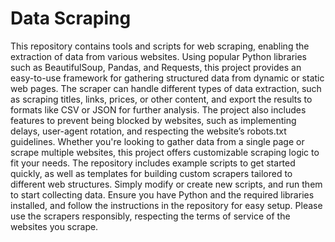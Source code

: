 # Data Scraping

This repository contains tools and scripts for web scraping, enabling the extraction of data from various websites. Using popular Python libraries such as BeautifulSoup, Pandas, and Requests, this project provides an easy-to-use framework for gathering structured data from dynamic or static web pages. The scraper can handle different types of data extraction, such as scraping titles, links, prices, or other content, and export the results to formats like CSV or JSON for further analysis. The project also includes features to prevent being blocked by websites, such as implementing delays, user-agent rotation, and respecting the website’s robots.txt guidelines. Whether you're looking to gather data from a single page or scrape multiple websites, this project offers customizable scraping logic to fit your needs. The repository includes example scripts to get started quickly, as well as templates for building custom scrapers tailored to different web structures. Simply modify or create new scripts, and run them to start collecting data. Ensure you have Python and the required libraries installed, and follow the instructions in the repository for easy setup. Please use the scrapers responsibly, respecting the terms of service of the websites you scrape.

